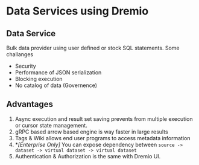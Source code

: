 # Data Services using Dremio

## Data Service

Bulk data provider using user defined or stock SQL statements. Some challanges

- Security
- Performance of JSON serialization
- Blocking execution
- No catalog of data (Governence)

## Advantages

1. Async execution and result set saving prevents from multiple execution or cursor state management.
2. gRPC based arrow based engine is way faster in large results
3. Tags & Wiki allows end user programs to access metadata information
4. **[Enterprise Only]* You can expose dependency between `source -> dataset -> virtual dataset -> virtual dataset`
5. Authentication & Authorization is the same with Dremio UI.